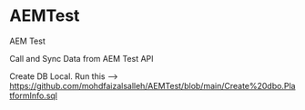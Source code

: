 # AEMTest
AEM Test

Call and Sync Data from AEM Test API

Create DB Local.
Run this --> https://github.com/mohdfaizalsalleh/AEMTest/blob/main/Create%20dbo.PlatformInfo.sql

